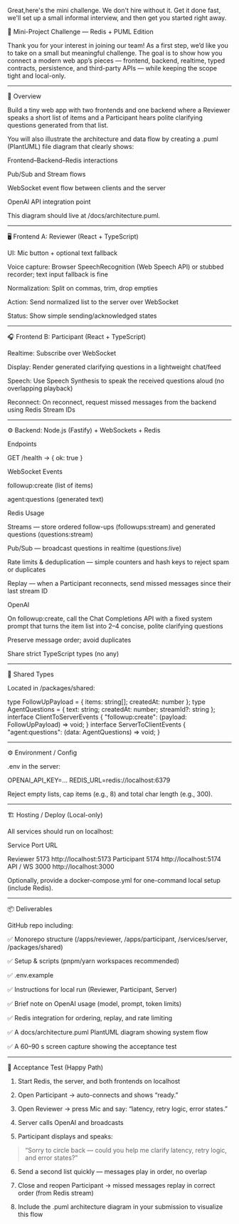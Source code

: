Great,here's the mini challenge. We don't hire without it. Get it done fast, we'll set up a small informal interview, and then get you started right away.

🧩 Mini-Project Challenge — Redis + PUML Edition

Thank you for your interest in joining our team!
As a first step, we’d like you to take on a small but meaningful challenge.
The goal is to show how you connect a modern web app’s pieces — frontend, backend, realtime, typed contracts, persistence, and third-party APIs — while keeping the scope tight and local-only.


---

🧠 Overview

Build a tiny web app with two frontends and one backend where a Reviewer speaks a short list of items and a Participant hears polite clarifying questions generated from that list.

You will also illustrate the architecture and data flow by creating a .puml (PlantUML) file diagram that clearly shows:

Frontend–Backend–Redis interactions

Pub/Sub and Stream flows

WebSocket event flow between clients and the server

OpenAI API integration point


This diagram should live at /docs/architecture.puml.


---

🖥️ Frontend A: Reviewer (React + TypeScript)

UI: Mic button + optional text fallback

Voice capture: Browser SpeechRecognition (Web Speech API) or stubbed recorder; text input fallback is fine

Normalization: Split on commas, trim, drop empties

Action: Send normalized list to the server over WebSocket

Status: Show simple sending/acknowledged states



---

🎧 Frontend B: Participant (React + TypeScript)

Realtime: Subscribe over WebSocket

Display: Render generated clarifying questions in a lightweight chat/feed

Speech: Use Speech Synthesis to speak the received questions aloud (no overlapping playback)

Reconnect: On reconnect, request missed messages from the backend using Redis Stream IDs



---

⚙️ Backend: Node.js (Fastify) + WebSockets + Redis

Endpoints

GET /health → { ok: true }


WebSocket Events

followup:create (list of items)

agent:questions (generated text)


Redis Usage

Streams — store ordered follow-ups (followups:stream) and generated questions (questions:stream)

Pub/Sub — broadcast questions in realtime (questions:live)

Rate limits & deduplication — simple counters and hash keys to reject spam or duplicates

Replay — when a Participant reconnects, send missed messages since their last stream ID


OpenAI

On followup:create, call the Chat Completions API with a fixed system prompt that turns the item list into 2–4 concise, polite clarifying questions

Preserve message order; avoid duplicates

Share strict TypeScript types (no any)



---

🧩 Shared Types

Located in /packages/shared:

type FollowUpPayload = { items: string[]; createdAt: number };
type AgentQuestions = { text: string; createdAt: number; streamId?: string };
interface ClientToServerEvents { "followup:create": (payload: FollowUpPayload) => void; }
interface ServerToClientEvents { "agent:questions": (data: AgentQuestions) => void; }


---

⚙️ Environment / Config

.env in the server:

OPENAI_API_KEY=...
REDIS_URL=redis://localhost:6379

Reject empty lists, cap items (e.g., 8) and total char length (e.g., 300).


---

🏗️ Hosting / Deploy (Local-only)

All services should run on localhost:

Service	Port	URL

Reviewer	5173	http://localhost:5173
Participant	5174	http://localhost:5174
API / WS	3000	http://localhost:3000


Optionally, provide a docker-compose.yml for one-command local setup (include Redis).


---

📦 Deliverables

GitHub repo including:

✅ Monorepo structure (/apps/reviewer, /apps/participant, /services/server, /packages/shared)

✅ Setup & scripts (pnpm/yarn workspaces recommended)

✅ .env.example

✅ Instructions for local run (Reviewer, Participant, Server)

✅ Brief note on OpenAI usage (model, prompt, token limits)

✅ Redis integration for ordering, replay, and rate limiting

✅ A docs/architecture.puml PlantUML diagram showing system flow

✅ A 60–90 s screen capture showing the acceptance test



---

🧪 Acceptance Test (Happy Path)

1. Start Redis, the server, and both frontends on localhost


2. Open Participant → auto-connects and shows “ready.”


3. Open Reviewer → press Mic and say: “latency, retry logic, error states.”


4. Server calls OpenAI and broadcasts


5. Participant displays and speaks:

> “Sorry to circle back — could you help me clarify latency, retry logic, and error states?”




6. Send a second list quickly — messages play in order, no overlap


7. Close and reopen Participant → missed messages replay in correct order (from Redis stream)


8. Include the .puml architecture diagram in your submission to visualize this flow
